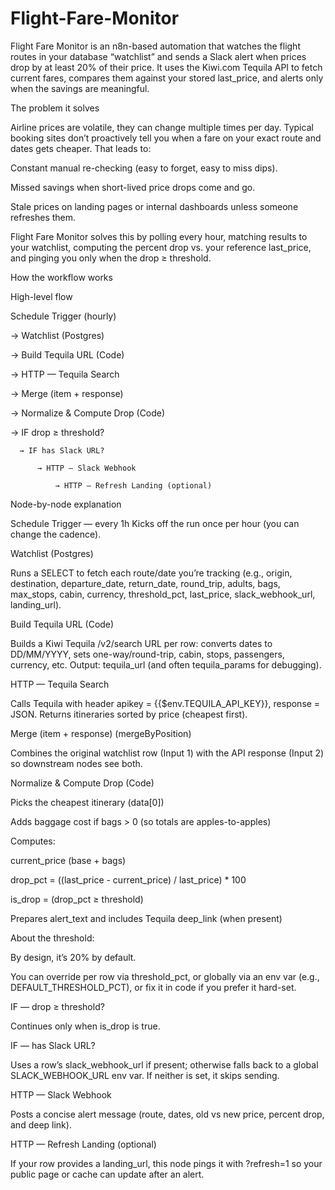 # Flight-Fare-Monitor

Flight Fare Monitor is an n8n-based automation that watches the flight routes in your database “watchlist” and sends a Slack alert when prices drop by at least 20% of their price.
It uses the Kiwi.com Tequila API to fetch current fares, compares them against your stored last_price, and alerts only when the savings are meaningful.

The problem it solves

Airline prices are volatile, they can change multiple times per day. Typical booking sites don’t proactively tell you when a fare on your exact route and dates gets cheaper. That leads to:

Constant manual re-checking (easy to forget, easy to miss dips).

Missed savings when short-lived price drops come and go.

Stale prices on landing pages or internal dashboards unless someone refreshes them.

Flight Fare Monitor solves this by polling every hour, matching results to your watchlist, computing the percent drop vs. your reference last_price, and pinging you only when the drop ≥ threshold.

How the workflow works


High-level flow

Schedule Trigger (hourly)

  → Watchlist (Postgres)
  
  → Build Tequila URL (Code)
  
  → HTTP — Tequila Search
  
  → Merge (item + response)
  
  → Normalize & Compute Drop (Code)
  
  → IF drop ≥ threshold?
  
      → IF has Slack URL?
      
          → HTTP — Slack Webhook
          
              → HTTP — Refresh Landing (optional)


Node-by-node explanation

Schedule Trigger — every 1h
Kicks off the run once per hour (you can change the cadence).

Watchlist (Postgres)

Runs a SELECT to fetch each route/date you’re tracking (e.g., origin, destination, departure_date, return_date, round_trip, adults, bags, max_stops, cabin, currency, threshold_pct, last_price, slack_webhook_url, landing_url).

Build Tequila URL (Code)

Builds a Kiwi Tequila /v2/search URL per row: converts dates to DD/MM/YYYY, sets one-way/round-trip, cabin, stops, passengers, currency, etc.
Output: tequila_url (and often tequila_params for debugging).

HTTP — Tequila Search

Calls Tequila with header apikey = {{$env.TEQUILA_API_KEY}}, response = JSON. Returns itineraries sorted by price (cheapest first).

Merge (item + response) (mergeByPosition)

Combines the original watchlist row (Input 1) with the API response (Input 2) so downstream nodes see both.

Normalize & Compute Drop (Code)

Picks the cheapest itinerary (data[0])

Adds baggage cost if bags > 0 (so totals are apples-to-apples)

Computes:

current_price (base + bags)

drop_pct = ((last_price - current_price) / last_price) * 100

is_drop = (drop_pct ≥ threshold)

Prepares alert_text and includes Tequila deep_link (when present)

About the threshold:

By design, it’s 20% by default.

You can override per row via threshold_pct, or globally via an env var (e.g., DEFAULT_THRESHOLD_PCT), or fix it in code if you prefer it hard-set.

IF — drop ≥ threshold?

Continues only when is_drop is true.

IF — has Slack URL?

Uses a row’s slack_webhook_url if present; otherwise falls back to a global SLACK_WEBHOOK_URL env var. If neither is set, it skips sending.

HTTP — Slack Webhook

Posts a concise alert message (route, dates, old vs new price, percent drop, and deep link).

HTTP — Refresh Landing (optional)

If your row provides a landing_url, this node pings it with ?refresh=1 so your public page or cache can update after an alert.
